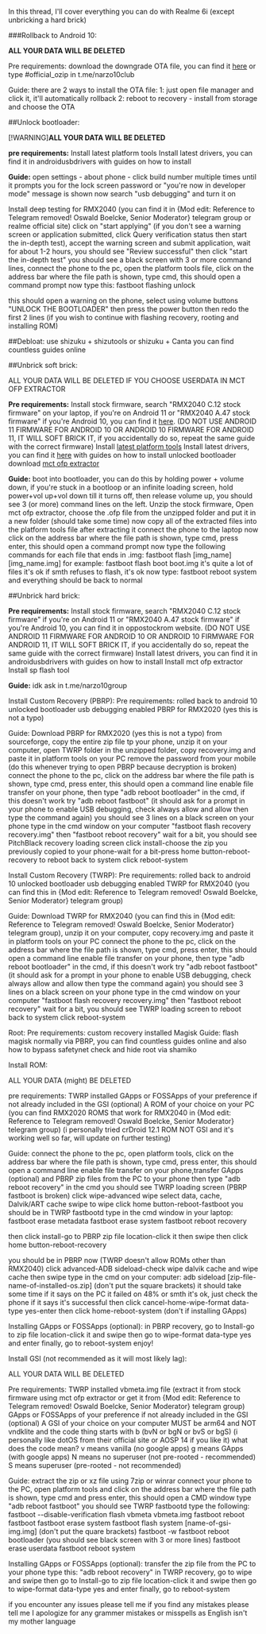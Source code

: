 In this thread, I'll cover everything you can do with Realme 6i (except unbricking a hard brick)

###Rollback to Android 10:

**ALL YOUR DATA WILL BE DELETED**

Pre requirements:
download the downgrade OTA file, you can find it [here](https://download.c.realme.com/flash/Rollbackpack/realme_narzo_10/new_ota_sign.zip) or type #official_ozip in t.me/narzo10club

Guide:
there are 2 ways to install the OTA file:
1: just open file manager and click it, it'll automatically rollback
2: reboot to recovery - install from storage and choose the OTA

##Unlock bootloader:

[!WARNING]**ALL YOUR DATA WILL BE DELETED**

**pre requirements:**
Install latest platform tools
Install latest drivers, you can find it in androidusbdrivers with guides on how to install

**Guide:**
open settings - about phone - click build number multiple times until it prompts you for the lock screen password or "you're now in developer mode" message is shown
now search "usb debugging" and turn it on

Install deep testing for RMX2040 (you can find it in {Mod edit: Reference to Telegram removed! Oswald Boelcke, Senior Moderator} telegram group or realme official site)
click on "start applying" (if you don't see a warning screen or application submitted, click Query verification status then start the in-depth test), accept the warning screen and submit application, wait for about 1-2 hours, you should see "Review successful" then click "start the in-depth test"
you should see a black screen with 3 or more command lines, connect the phone to the pc, open the platform tools file, click on the address bar where the file path is shown, type cmd, this should open a command prompt
now type this:
fastboot flashing unlock

this should open a warning on the phone, select using volume buttons "UNLOCK THE BOOTLOADER" then press the power button
then redo the first 2 lines (if you wish to continue with flashing recovery, rooting and installing ROM)

##Debloat:
use shizuku + shizutools or shizuku + Canta
you can find countless guides online

##Unbrick soft brick:

ALL YOUR DATA WILL BE DELETED IF YOU CHOOSE USERDATA IN MCT OFP EXTRACTOR

**Pre requirements:**
Install stock firmware, search "RMX2040 C.12 stock firmware" on your laptop, if you're on Android 11 or "RMX2040 A.47 stock firmware" if you're Android 10, you can find it [here](https://oppostockrom.com/realme-6i-rmx2040).
(DO NOT USE ANDROID 11 FIRMWARE FOR ANDROID 10 OR ANDROID 10 FIRMWARE FOR ANDROID 11, IT WILL SOFT BRICK IT, if you accidentally do so, repeat the same guide with the correct firmware)
Install [latest platform tools](https://developer.android.com/tools/releases/platform-tools)
Install latest drivers, you can find it [here](https://www.androidusbdrivers.com/oppo-realme-narzo-10-rmx2040-usb-drivers/) with guides on how to install
unlocked bootloader
download [mct ofp extractor](https://www.gsmware.com/2021/04/mct-ofp-extractor-tool.html)

**Guide:**
boot into bootloader, you can do this by holding power + volume down, if you're stuck in a bootloop or an infinite loading screen, hold power+vol up+vol down till it turns off, then release volume up, you should see 3 (or more) command lines on the left.
Unzip the stock firmware, Open mct ofp extractor, choose the .ofp file from the unzipped folder and put it in a new folder (should take some time)
now copy all of the extracted files into the platform tools file after extracting it
connect the phone to the laptop
now click on the address bar where the file path is shown, type cmd, press enter, this should open a command prompt
now type the following commands for each file that ends in .img:
fastboot flash [img_name] [img_name.img]
for example:
fastboot flash boot boot.img
it's quite a lot of files it's ok
if smth refuses to flash, it's ok
now type:
fastboot reboot system
and everything should be back to normal

##Unbrick hard brick:

**Pre requirements:**
Install stock firmware, search "RMX2040 C.12 stock firmware" if you're on Android 11 or "RMX2040 A.47 stock firmware" if you're Android 10, you can find it in oppostockrom website.
(DO NOT USE ANDROID 11 FIRMWARE FOR ANDROID 10 OR ANDROID 10 FIRMWARE FOR ANDROID 11, IT WILL SOFT BRICK IT, if you accidentally do so, repeat the same guide with the correct firmware)
Install latest drivers, you can find it in androidusbdrivers with guides on how to install
Install mct ofp extractor
Install sp flash tool

**Guide:**
idk ask in t.me/narzo10group

Install Custom Recovery (PBRP):
Pre requirements:
rolled back to android 10
unlocked bootloader
usb debugging enabled
PBRP for RMX2020 (yes this is not a typo)

Guide:
Download PBRP for RMX2020 (yes this is not a typo) from sourceforge, copy the entire zip file tp your phone, unzip it on your computer, open TWRP folder in the unzipped folder, copy recovery.img and paste it in platform tools on your PC
remove the password from your mobile (do this whenever trying to open PBRP because decryption is broken)
connect the phone to the pc, click on the address bar where the file path is shown, type cmd, press enter, this should open a command line
enable file transfer on your phone, then type "adb reboot bootloader" in the cmd, if this doesn't work try "adb reboot fastboot" (it should ask for a prompt in your phone to enable USB debugging, check always allow and allow then type the command again)
you should see 3 lines on a black screen on your phone
type in the cmd window on your computer "fastboot flash recovery recovery.img"
then "fastboot reboot recovery"
wait for a bit, you should see PitchBlack recovery loading screen
click install-choose the zip you previously copied to your phone-wait for a bit-press home button-reboot-recovery
to reboot back to system click reboot-system

Install Custom Recovery (TWRP):
Pre requirements:
rolled back to android 10
unlocked bootloader
usb debugging enabled
TWRP for RMX2040 (you can find this in {Mod edit: Reference to Telegram removed! Oswald Boelcke, Senior Moderator} telegram group)

Guide:
Download TWRP for RMX2040 (you can find this in {Mod edit: Reference to Telegram removed! Oswald Boelcke, Senior Moderator} telegram group), unzip it on your computer, copy recovery.img and paste it in platform tools on your PC
connect the phone to the pc, click on the address bar where the file path is shown, type cmd, press enter, this should open a command line
enable file transfer on your phone, then type "adb reboot bootloader" in the cmd, if this doesn't work try "adb reboot fastboot" (it should ask for a prompt in your phone to enable USB debugging, check always allow and allow then type the command again)
you should see 3 lines on a black screen on your phone
type in the cmd window on your computer "fastboot flash recovery recovery.img"
then "fastboot reboot recovery"
wait for a bit, you should see TWRP loading screen
to reboot back to system click reboot-system

Root:
Pre requirements:
custom recovery installed
Magisk
Guide:
flash magisk normally via PBRP, you can find countless guides online and also how to bypass safetynet check and hide root via shamiko

Install ROM:

ALL YOUR DATA (might) BE DELETED

pre requirements:
TWRP installed
GApps or FOSSApps of your preference if not already included in the GSI (optional)
A ROM of your choice on your PC (you can find RMX2020 ROMS that work for RMX2040 in {Mod edit: Reference to Telegram removed! Oswald Boelcke, Senior Moderator} telegram group)
(i personally tried crDroid 12.1 ROM NOT GSI and it's working well so far, will update on further testing)

Guide:
connect the phone to the pc, open platform tools, click on the address bar where the file path is shown, type cmd, press enter, this should open a command line
enable file transfer on your phone,transfer GApps (optional) and PBRP zip files from the PC to your phone then type "adb reboot recovery" in the cmd
you should see TWRP loading screen (PBRP fastboot is broken)
click wipe-advanced wipe
select data, cache, Dalvik/ART cache
swipe to wipe
click home button-reboot-fastboot
you should be in TWRP fastbootd
type in the cmd window in your laptop:
fastboot erase metadata
fastboot erase system
fastboot reboot recovery

then click install-go to PBRP zip file location-click it then swipe
then click home button-reboot-recovery

you should be in PBRP now (TWRP doesn't allow ROMs other than RMX2040)
click advanced-ADB sideload-check wipe dalvik cache and wipe cache then swipe
type in the cmd on your computer:
adb sideload [zip-file-name-of-installed-os.zip] (don't put the square brackets)
it should take some time
if it says on the PC it failed on 48% or smth it's ok, just check the phone if it says it's successful
then click cancel-home-wipe-format data-type yes-enter
then click home-reboot-system (don't if installing GApps)

Installing GApps or FOSSApps (optional):
in PBRP recovery, go to Install-go to zip file location-click it and swipe
then go to wipe-format data-type yes and enter
finally, go to reboot-system
enjoy!

Install GSI (not recommended as it will most likely lag):

ALL YOUR DATA WILL BE DELETED

Pre requirements:
TWRP installed
vbmeta.img file (extract it from stock firmware using mct ofp extractor or get it from {Mod edit: Reference to Telegram removed! Oswald Boelcke, Senior Moderator} telegram group)
GApps or FOSSApps of your preference if not already included in the GSI (optional)
A GSI of your choice on your computer MUST be arm64 and NOT vndklite and the code thing starts with b (bvN or bgN or bvS or bgS) (i personally like dotOS from their official site or AOSP 14 if you like it)
what does the code mean?
v means vanilla (no google apps)
g means GApps (with google apps)
N means no superuser (not pre-rooted - recommended)
S means superuser (pre-rooted - not recommended)

Guide:
extract the zip or xz file using 7zip or winrar
connect your phone to the PC, open platform tools and click on the address bar where the file path is shown, type cmd and press enter, this should open a CMD window
type "adb reboot fastboot"
you should see TWRP fastbootd
type the following:
fastboot --disable-verification flash vbmeta vbmeta.img
fastboot reboot fastboot
fastboot erase system
fastboot flash system [name-of-gsi-img.img] (don't put the quare brackets)
fastboot -w
fastboot reboot bootloader
(you should see black screen with 3 or more lines)
fastboot erase userdata
fastboot reboot system

Installing GApps or FOSSApps (optional):
transfer the zip file from the PC to your phone
type this: "adb reboot recovery"
in TWRP recovery, go to wipe and swipe
then go to Install-go to zip file location-click it and swipe
then go to wipe-format data-type yes and enter
finally, go to reboot-system

if you encounter any issues please tell me
if you find any mistakes please tell me
I apologize for any grammer mistakes or misspells as English isn't my mother language
